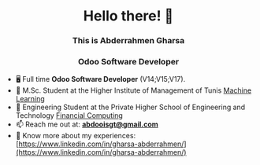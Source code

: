 <h1 align="center">Hello there! 👋</h1>
<h3 align="center">This is Abderrahmen Gharsa</h3> 
<h3 align="center">Odoo Software Developer</h3>

- 🖥️ Full time **Odoo Software Developer** (V14;V15;V17).
- 🤖 M.Sc. Student at the Higher Institute of Management of Tunis [Machine Learning](https://isg.rnu.tn/) 
- 🤖 Engineering Student at the Private Higher School of Engineering and Technology [Financial Computing](https://esprit.tn/) 
- 📫 Reach me out at: **abdooisgt@gmail.com**
- 📄 Know more about my experiences: [https://www.linkedin.com/in/gharsa-abderrahmen/](https://www.linkedin.com/in/gharsa-abderrahmen/)

<!-- <h3 align="left">Connect with me:</h3>
<p align="left">
<a href="https://linkedin.com/in/gharsa-abderrahmen" target="blank"><img align="center" src="https://raw.githubusercontent.com/rahuldkjain/github-profile-readme-generator/master/src/images/icons/Social/linked-in-alt.svg" alt="gharsa-abderrahmen" height="30" width="40" /></a>
<a href="https://instagram.com/le.abdoo" target="blank"><img align="center" src="https://raw.githubusercontent.com/rahuldkjain/github-profile-readme-generator/master/src/images/icons/Social/instagram.svg" alt="le.abdoo" height="30" width="40" /></a>
</p> -->

